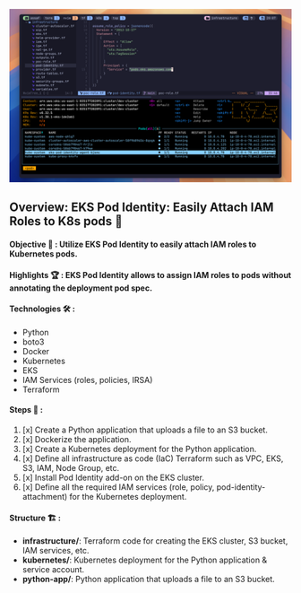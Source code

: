 ![codesnap](https://github.com/assafdori/pod-identity/blob/main/k9s.png)

## Overview: EKS Pod Identity: Easily Attach IAM Roles to K8s pods 🎡

#### Objective 🏅 : Utilize EKS Pod Identity to easily attach IAM roles to Kubernetes pods.

#### Highlights 🏆 : EKS Pod Identity allows to assign IAM roles to pods without annotating the deployment pod spec.

#### Technologies 🛠️ :
- Python 
- boto3 
- Docker
- Kubernetes
- EKS
- IAM Services (roles, policies, IRSA)
- Terraform

#### Steps 📝 :

1. [x] Create a Python application that uploads a file to an S3 bucket.  
2. [x] Dockerize the application.  
3. [x] Create a Kubernetes deployment for the Python application.  
4. [x] Define all infrastructure as code (IaC) Terraform such as VPC, EKS, S3, IAM, Node Group, etc.  
5. [x] Install Pod Identity add-on on the EKS cluster.
5. [x] Define all the required IAM services (role, policy, pod-identity-attachment) for the Kubernetes deployment. 

#### Structure 🏗️ :
- **infrastructure/**: Terraform code for creating the EKS cluster, S3 bucket, IAM services, etc.  
- **kubernetes/**: Kubernetes deployment for the Python application & service account. 
- **python-app/**: Python application that uploads a file to an S3 bucket.  

